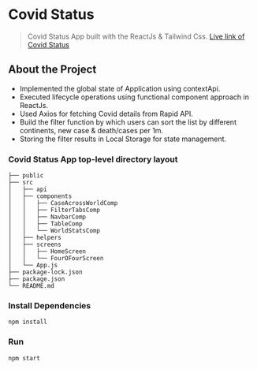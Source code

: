 # Covid Status

> Covid Status App built with the ReactJs & Tailwind Css.
[Live link of Covid Status](http://akhilranaportfolio.herokuapp.com/)

## About the Project

- Implemented the global state of Application using contextApi.
- Executed lifecycle operations using functional component approach in ReactJs.
- Used Axios for fetching Covid details from Rapid API.
- Build the filter function by which users can sort the list by different continents, new case & death/cases per 1m. 
- Storing the filter results in Local Storage for state management.

### Covid Status App top-level directory layout
```
├── public 
├── src
│   ├── api
│   ├── components
│   │   ├── CaseAcrossWorldComp
│   │   ├── FilterTabsComp
│   │   ├── NavbarComp
│   │   ├── TableComp
│   │   └── WorldStatsComp
│   ├── helpers
│   ├── screens
│   │   ├── HomeScreen
│   │   └── FourOFourScreen
│   └── App.js      
├── package-lock.json
├── package.json
└── README.md
```

### Install Dependencies

```
npm install

```

### Run

```
npm start

```

